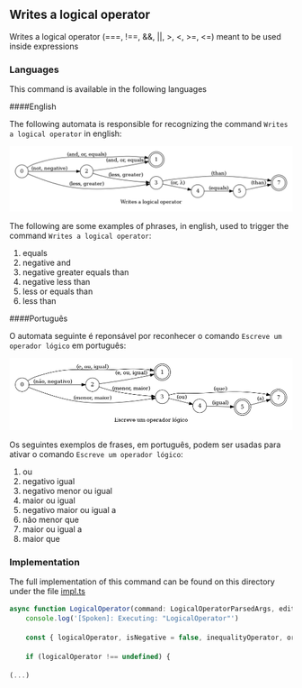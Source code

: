 ## Writes a logical operator

Writes a logical operator (===, !==, &&, ||, >, <, >=, <=) meant to be used inside expressions

### Languages

This command is available in the following languages

####English

The following automata is responsible for recognizing the command `Writes a logical operator` in english:

![English](phrase_en-US.png)

The following are some examples of phrases, in english, used to trigger the command `Writes a logical operator`:

1. equals
2. negative and
3. negative greater equals than
4. negative less than
5. less or equals than
6. less than

####Português

O automata seguinte é reponsável por reconhecer o comando `Escreve um operador lógico` em português:

![Português](phrase_pt-BR.png)

Os seguintes exemplos de frases, em português, podem ser usadas para ativar o comando `Escreve um operador lógico`:

1. ou
2. negativo igual
3. negativo menor ou igual
4. maior ou igual
5. negativo maior ou igual a
6. não menor que
7. maior ou igual a
8. maior que

### Implementation

The full implementation of this command can be found on this directory under the file [impl.ts](impl.ts)

```typescript
async function LogicalOperator(command: LogicalOperatorParsedArgs, editor: Editor, context: {}) {
    console.log('[Spoken]: Executing: "LogicalOperator"')

    const { logicalOperator, isNegative = false, inequalityOperator, orEqual = false } = command

    if (logicalOperator !== undefined) {

(...)
```